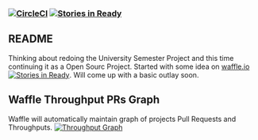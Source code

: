 ### [![CircleCI](https://circleci.com/gh/algosig/nepal-medical-data-visualization.svg?style=svg)](https://circleci.com/gh/algosig/nepal-medical-data-visualization) [![Stories in Ready](https://badge.waffle.io/algosig/nepal-medical-data-visualization.png?label=ready&title=Ready)](http://waffle.io/algosig/nepal-medical-data-visualization)

## README
Thinking about redoing the University Semester Project and this time continuing it as a Open Sourc Project. Started with some idea on <a href="https://waffle.io/algosig/nepal-medical-data-visualization">waffle.io</a> [![Stories in Ready](https://badge.waffle.io/algosig/nepal-medical-data-visualization.png?label=ready&title=Ready)](http://waffle.io/algosig/nepal-medical-data-visualization). Will come up with a basic outlay soon.

## Waffle Throughput PRs Graph
Waffle will automatically maintain graph of projects Pull Requests and Throughputs.
[![Throughput Graph](https://graphs.waffle.io/algosig/medical-data-insight-nepal/throughput.svg)](https://waffle.io/algosig/medical-data-insight-nepal/metrics/throughput)
